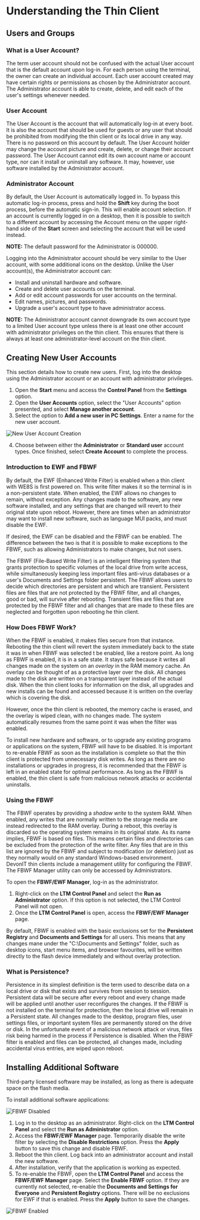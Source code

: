 # Understanding the Thin Client

## Users and Groups

### What is a User Account?

The term user account should not be confused with the actual User account that is the default account upon log-in.  For each person using the terminal, the owner can create an individual account.  Each user account created may have certain rights or permissions as chosen by the Administrator account.  The Administrator account is able to create, delete, and edit each of the user's settings whenever needed.

### User Account

The User Account is the account that will automatically log-in at every boot.  It is also the account that should be used for guests or any user that should be prohibited from modifying the thin client or its local drive in any way.  There is no password on this account by default.  The User Account holder may change the account picture and create, delete, or change their account password.  The User Account cannot edit its own account name or account type, nor can it install or uninstall any software.  It may, however, use software installed by the Administrator account.

### Administrator Account

By default, the User Account is automatically logged in.  To bypass this automatic log-in process, press and hold the **Shift** key during the boot process, before the automatic sign-in. This will enable account selection.  If an account is currently logged in on a desktop, then it is possible to switch to a different account by accessing the Account menu on the upper right-hand side of the **Start** screen and selecting the account that will be used instead.

**NOTE:** The default password for the Administrator is 000000.

Logging into the Administrator account should be very similar to the User account, with some additional icons on the desktop.  Unlike the User account(s), the Administrator account can:

* Install and uninstall hardware and software.
* Create and delete user accounts on the terminal.
* Add or edit account passwords for user accounts on the terminal.
* Edit names, pictures, and passwords.
* Upgrade a user's account type to have administrator access.

**NOTE:** The Administrator account cannot downgrade its own account type to a limited User account type unless there is at least one other account with administrator privileges on the thin client. This ensures that there is always at least one administrator-level account on the thin client.

## Creating New User Accounts

This section details how to create new users.  First, log into the desktop using the Administrator account or an account with administrator privileges.

1. Open the **Start** menu and access the **Control Panel** from the **Settings** option.
2. Open the **User Accounts** option, select the "User Accounts" option presented, and select **Manage another account**.
3. Select the option to **Add a new user in PC Settings**.  Enter a name for the new user account. 
   
![New User Account Creation](C:/Documentation/WES8/we8s-administration-guide/UnderstandingTheThinClient/assets/Screenshot2.png)

4. Choose between either the **Administrator** or **Standard user** account types.  Once finished, select **Create Account** to complete the process.

### Introduction to EWF and FBWF

By default, the EWF (Enhanced Write Filter) is enabled when a thin client with WE8S is first powered on.  This write filter makes it so the terminal is in a non-persistent state.  When enabled, the EWF allows no changes to remain, without exception.  Any changes made to the software, any new software installed, and any settings that are changed will revert to their original state upon reboot.  However, there are times when an administrator may want to install new software, such as language MUI packs, and must disable the EWF.

If desired, the EWF can be disabled and the FBWF can be enabled.  The difference between the two is that it is possible to make exceptions to the FBWF, such as allowing Administrators to make changes, but not users.

The FBWF (File-Based Write Filter) is an intelligent filtering system that grants protection to specific volumes of the local drive from write access, while simultaneously keeping less important files anti-virus databases or a user's Documents and Settings folder persistent.  The FBWF allows users to decide which directories are persistent and which are transient.  Persistent files are files that are not protected by the FBWF filter, and all changes, good or bad, will survive after rebooting.  Transient files are files that are protected by the FBWF filter and all changes that are made to these files are neglected and forgotten upon rebooting he thin client.

### How Does FBWF Work?

When the FBWF is enabled, it makes files secure from that instance.  Rebooting the thin client will revert the system immediately back to the state it was in when FBWF was selected t be enabled, like a restore point.  As long as FBWF is enabled, it is in a safe state.  It stays safe because it writes all changes made on the system on an *overlay* in the RAM memory cache.  An overlay can be thought of as a protective layer over the disk.  All changes made to the disk are written on a transparent layer instead of the actual disk.  When the thin client looks for information on the disk, all upgrades and new installs can be found and accessed because it is written on the overlay which is covering the disk.

However, once the thin client is rebooted, the memory cache is erased, and the overlay is wiped clean, with no changes made.  The system automatically resumes from the same point it was when the filter was enabled.

To install new hardware and software, or to upgrade any existing programs or applications on the system, FBWF will have to be disabled.  It is important to re-enable FBWF as soon as the installation is complete so that the thin client is protected from unnecessary disk writes.  As long as there are no installations or upgrades in progress, it is recommended that the FBWF is left in an enabled state for optimal performance.  As long as the FBWF is enabled, the thin client is safe from malicious network attacks or accidental uninstalls.

### Using the FBWF

The FBWF operates by providing a *shadow write* to the system RAM.  When enabled, any writes that are normally written to the storage media are instead redirected to the RAM overlay.  During a reboot, this overlay is discarded so the operating system remains in its original state.  As its name implies, FBWF is based on files.  This means certain files and directories can be excluded from the protection of the write filter.  Any files that are in this list are ignored by the FBWF and subject to modification (or deletion) just as they normally would on any standard Windows-based environment.  DevonIT thin clients include a management utility for configuring the FBWF.  The FBWF Manager utility can only be accessed by Administrators.

To open the **FBWF/EWF Manager**, log-in as the administrator.

1. Right-click on the **LTM Control Panel** and select the **Run as Administrator** option. If this option is not selected, the LTM Control Panel will not open.
2. Once the **LTM Control Panel** is open, access the **FBWF/EWF Manager** page.

By default, FBWF is enabled with the basic exclusions set for the **Persistent Registry** and **Documents and Settings** for all users.  This means that any changes mane under the "C:\\Documents and Settings" folder, such as desktop icons, start menu items, and browser favourites, will be written directly to the flash device immediately and without overlay protection.

### What is Persistence?

Persistence in its simplest definition is the term used to describe data on a local drive or disk that exists and survives from session to session.  Persistent data will be secure after every reboot and every change made will be applied until another user reconfigures the changes.  If the FBWF is not installed on the terminal for protection, then the local drive will remain in a Persistent state.  All changes made to the desktop, program files, user settings files, or important system files are permanently stored on the drive or disk.  In the unfortunate event of a malicious network attack or virus, files risk being harmed in the process if Persistence is disabled.  When the FBWF filter is enabled and files can be protected, all changes made, including accidental virus entries, are wiped upon reboot.

## Installing Additional Software

Third-party licensed software may be installed, as long as there is adequate space on the flash media.

To install additional software applications:

![FBWF Disabled](C:/Documentation/WES8/we8s-administration-guide/UnderstandingTheThinClient/assets/Screenshot4.png)

1. Log in to the desktop as an administrator. Right-click on the **LTM Control Panel** and select the **Run as Administrator** option.
2. Access the **FBWF/EWF Manager** page.  Temporarily disable the write filter by selecting the **Disable Restrictions** option.  Press the **Apply** button to save this change and disable FBWF.
3. Reboot the thin client. Log back into an administrator account and install the new software.
4. After installation, verify that the application is working as expected.
5. To re-enable the FBWF, open the **LTM Control Panel** and access the **FBWF/EWF Manager** page.  Select the **Enable FBWF** option.  If they are currently not selected, re-enable the **Documents and Settings for Everyone** and **Persistent Registry** options.  There will be no exclusions for EWF if that is enabled.  Press the **Apply** button to save the changes.

![FBWF Enabled](C:/Documentation/WES8/we8s-administration-guide/UnderstandingTheThinClient/assets/Screenshot3.png)
